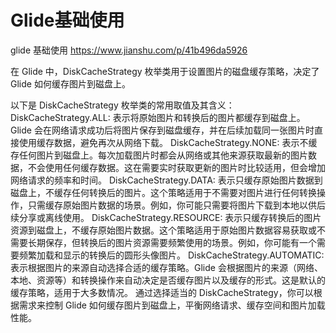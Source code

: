 # Glide基础使用
glide 基础使用 https://www.jianshu.com/p/41b496da5926


在 Glide 中，DiskCacheStrategy 枚举类用于设置图片的磁盘缓存策略，决定了 Glide 如何缓存图片到磁盘上。

以下是 DiskCacheStrategy 枚举类的常用取值及其含义：
DiskCacheStrategy.ALL: 表示将原始图片和转换后的图片都缓存到磁盘上。Glide 会在网络请求成功后将图片保存到磁盘缓存，并在后续加载同一张图片时直接使用缓存数据，避免再次从网络下载。
DiskCacheStrategy.NONE: 表示不缓存任何图片到磁盘上。每次加载图片时都会从网络或其他来源获取最新的图片数据，不会使用任何缓存数据。这在需要实时获取更新的图片时比较适用，但会增加网络请求的频率和时间。
DiskCacheStrategy.DATA: 表示只缓存原始图片数据到磁盘上，不缓存任何转换后的图片。这个策略适用于不需要对图片进行任何转换操作，只需缓存原始图片数据的场景。例如，你可能只需要将图片下载到本地以供后续分享或离线使用。
DiskCacheStrategy.RESOURCE: 表示只缓存转换后的图片资源到磁盘上，不缓存原始图片数据。这个策略适用于原始图片数据容易获取或不需要长期保存，但转换后的图片资源需要频繁使用的场景。例如，你可能有一个需要频繁加载和显示的转换后的圆形头像图片。
DiskCacheStrategy.AUTOMATIC: 表示根据图片的来源自动选择合适的缓存策略。Glide 会根据图片的来源（网络、本地、资源等）和转换操作来自动决定是否缓存图片以及缓存的形式。这是默认的缓存策略，适用于大多数情况。
通过选择适当的 DiskCacheStrategy，你可以根据需求来控制 Glide 如何缓存图片到磁盘上，平衡网络请求、缓存空间和图片加载性能。









